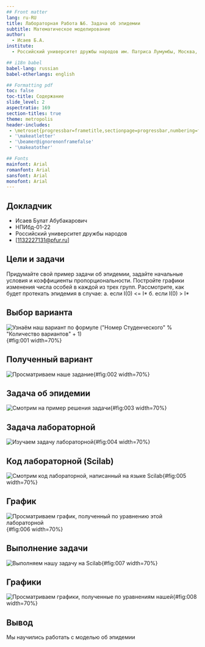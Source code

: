 ```yaml
---
## Front matter
lang: ru-RU
title: Лабораторная Работа №6. Задача об эпидемии
subtitle: Математическое моделирование
author:
  - Исаев Б.А.
institute:
  - Российский университет дружбы народов им. Патриса Лумумбы, Москва, Россия

## i18n babel
babel-lang: russian
babel-otherlangs: english

## Formatting pdf
toc: false
toc-title: Содержание
slide_level: 2
aspectratio: 169
section-titles: true
theme: metropolis
header-includes:
 - \metroset{progressbar=frametitle,sectionpage=progressbar,numbering=fraction}
 - '\makeatletter'
 - '\beamer@ignorenonframefalse'
 - '\makeatother'

## Fonts
mainfont: Arial
romanfont: Arial
sansfont: Arial
monofont: Arial
---
```



## Докладчик


  * Исаев Булат Абубакарович
  * НПИбд-01-22
  * Российский университет дружбы народов
  * [1132227131@pfur.ru]


## Цели и задачи

Придумайте свой пример задачи об эпидемии, задайте начальные условия и коэффициенты пропорциональности. Постройте графики изменения числа особей в каждой из трех групп. Рассмотрите, как будет протекать эпидемия в случае:
а. если I(0) <= I*
б. если I(0) > I*



## Выбор варианта

![Узнаём наш вариант по формуле ("Номер Студенческого" % "Количество вариантов" + 1)](image/1.png){#fig:001 width=70%}


## Полученный вариант

![Просматриваем наше задание](image/2.png){#fig:002 width=70%}


## Задача об эпидемии

![Смотрим на пример решения задачи](image/3.png){#fig:003 width=70%}


## Задача лабораторной

![Изучаем задачу лабораторной](image/4.png){#fig:004 width=70%}


## Код лабораторной (Scilab)

![Смотрим код лабораторной, написанный на языке Scilab](image/5.png){#fig:005 width=70%}


## График

![Просматриваем график, полученный по уравнению этой лабораторной](image/6.png){#fig:006 width=70%}


## Выполнение задачи

![Выполняем нашу задачу на Scilab](image/7.png){#fig:007 width=70%}


## Графики

![Просматриваем графики, полученные по уравнениям нашей](image/8.png){#fig:008 width=70%}


## Вывод

Мы научились работать с моделью об эпидемии
